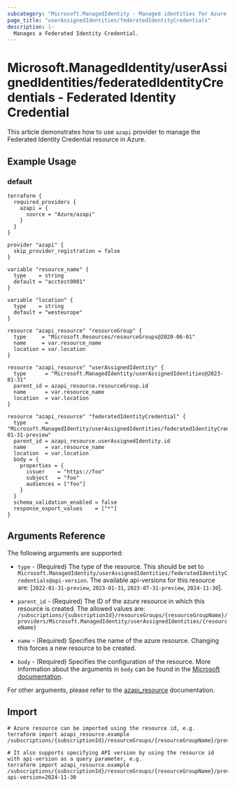 ```yaml
---
subcategory: "Microsoft.ManagedIdentity - Managed identities for Azure resources"
page_title: "userAssignedIdentities/federatedIdentityCredentials"
description: |-
  Manages a Federated Identity Credential.
---
```


# Microsoft.ManagedIdentity/userAssignedIdentities/federatedIdentityCredentials - Federated Identity Credential

This article demonstrates how to use `azapi` provider to manage the Federated Identity Credential resource in Azure.

## Example Usage

### default

```hcl
terraform {
  required_providers {
    azapi = {
      source = "Azure/azapi"
    }
  }
}

provider "azapi" {
  skip_provider_registration = false
}

variable "resource_name" {
  type    = string
  default = "acctest0001"
}

variable "location" {
  type    = string
  default = "westeurope"
}

resource "azapi_resource" "resourceGroup" {
  type     = "Microsoft.Resources/resourceGroups@2020-06-01"
  name     = var.resource_name
  location = var.location
}

resource "azapi_resource" "userAssignedIdentity" {
  type      = "Microsoft.ManagedIdentity/userAssignedIdentities@2023-01-31"
  parent_id = azapi_resource.resourceGroup.id
  name      = var.resource_name
  location  = var.location
}

resource "azapi_resource" "federatedIdentityCredential" {
  type      = "Microsoft.ManagedIdentity/userAssignedIdentities/federatedIdentityCredentials@2022-01-31-preview"
  parent_id = azapi_resource.userAssignedIdentity.id
  name      = var.resource_name
  location  = var.location
  body = {
    properties = {
      issuer    = "https://foo"
      subject   = "foo"
      audiences = ["foo"]
    }
  }
  schema_validation_enabled = false
  response_export_values    = ["*"]
}

```



## Arguments Reference

The following arguments are supported:

* `type` - (Required) The type of the resource. This should be set to `Microsoft.ManagedIdentity/userAssignedIdentities/federatedIdentityCredentials@api-version`. The available api-versions for this resource are: [`2022-01-31-preview`, `2023-01-31`, `2023-07-31-preview`, `2024-11-30`].

* `parent_id` - (Required) The ID of the azure resource in which this resource is created. The allowed values are:  
  `/subscriptions/{subscriptionId}/resourceGroups/{resourceGroupName}/providers/Microsoft.ManagedIdentity/userAssignedIdentities/{resourceName}`

* `name` - (Required) Specifies the name of the azure resource. Changing this forces a new resource to be created.

* `body` - (Required) Specifies the configuration of the resource. More information about the arguments in `body` can be found in the [Microsoft documentation](https://learn.microsoft.com/en-us/azure/templates/Microsoft.ManagedIdentity/userAssignedIdentities/federatedIdentityCredentials?pivots=deployment-language-terraform).

For other arguments, please refer to the [azapi_resource](https://registry.terraform.io/providers/Azure/azapi/latest/docs/resources/resource) documentation.

## Import

 ```shell
 # Azure resource can be imported using the resource id, e.g.
 terraform import azapi_resource.example /subscriptions/{subscriptionId}/resourceGroups/{resourceGroupName}/providers/Microsoft.ManagedIdentity/userAssignedIdentities/{resourceName}/federatedIdentityCredentials/{resourceName}
 
 # It also supports specifying API version by using the resource id with api-version as a query parameter, e.g.
 terraform import azapi_resource.example /subscriptions/{subscriptionId}/resourceGroups/{resourceGroupName}/providers/Microsoft.ManagedIdentity/userAssignedIdentities/{resourceName}/federatedIdentityCredentials/{resourceName}?api-version=2024-11-30
 ```
